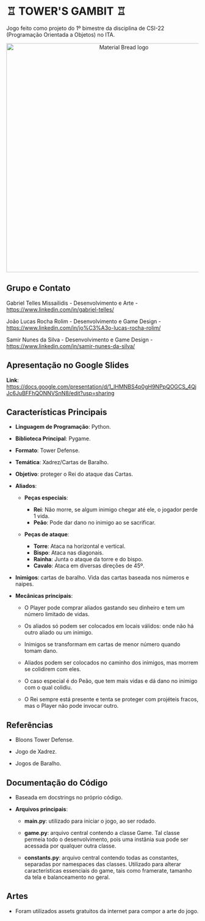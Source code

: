 # ♖ TOWER'S GAMBIT ♖

Jogo feito como projeto do 1º bimestre da disciplina de CSI-22 (Programação Orientada a Objetos) no ITA.

<p align="center">
    <img width="600" src="https://github.com/Samirnunes/towers_gambit_project_CSI-22/blob/main/readme_images/gameplay.png" alt="Material Bread logo">
<p>

## Grupo e Contato

Gabriel Telles Missailidis - Desenvolvimento e Arte - https://www.linkedin.com/in/gabriel-telles/

João Lucas Rocha Rolim - Desenvolvimento e Game Design - https://www.linkedin.com/in/jo%C3%A3o-lucas-rocha-rolim/

Samir Nunes da Silva - Desenvolvimento e Game Design - https://www.linkedin.com/in/samir-nunes-da-silva/

## Apresentação no Google Slides

**Link**: https://docs.google.com/presentation/d/1_lHMNBS4p0gH9NPpQOGCS_4QjJc6JuBFFhQONNVSnN8/edit?usp=sharing

## Características Principais
    
- **Linguagem de Programação**: Python.
   
- **Biblioteca Principal**: Pygame.

- **Formato**: Tower Defense.
 
- **Temática**: Xadrez/Cartas de Baralho.

- **Objetivo**: proteger o Rei do ataque das Cartas.

- **Aliados**: 
  - **Peças especiais**: 
    - **Rei**: Não morre, se algum inimigo chegar até ele, o jogador perde 1 vida.
    - **Peão**: Pode dar dano no inimigo ao se sacrificar.
    
  - **Peças de ataque**:
     - **Torre**: Ataca na horizontal e vertical.
     - **Bispo**: Ataca nas diagonais.
     - **Rainha**: Junta o ataque da torre e do bispo.
     - **Cavalo**: Ataca em diversas direções de 45º.
 
- **Inimigos**: cartas de baralho. Vida das cartas baseada nos números e naipes.
 
- **Mecânicas principais**: 
  - O Player pode comprar aliados gastando seu dinheiro e tem um número limitado de vidas. 

  - Os aliados só podem ser colocados em locais válidos: onde não há outro aliado ou um inimigo.

  - Inimigos se transformam em cartas de menor número quando tomam dano.

  - Aliados podem ser colocados no caminho dos inimigos, mas morrem se colidirem com eles. 

  - O caso especial é do Peão, que tem mais vidas e dá dano no inimigo com o qual colidiu.

  - O Rei sempre está presente e tenta se proteger com projéteis fracos, mas o Player não pode invocar outro.

## Referências

- Bloons Tower Defense.

- Jogo de Xadrez.

- Jogos de Baralho.

## Documentação do Código

- Baseada em docstrings no próprio código.

- **Arquivos principais**: 

    - **main.py**: utilizado para iniciar o jogo, ao ser rodado.
    
    - **game.py**: arquivo central contendo a classe Game. Tal classe permeia todo o desenvolvimento, pois uma instânia sua pode ser acessada por qualquer outra classe.
    
    - **constants.py**: arquivo central contendo todas as constantes, separadas por namespaces das classes. Utilizado para alterar características essenciais do game, tais como framerate, tamanho da tela e balanceamento no geral.
    
## Artes

- Foram utilizados assets gratuitos da internet para compor a arte do jogo.
